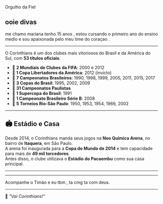  Orgulho da Fiel

## ooie divas

me chamo mariana tenho 15 anos , estou cursando o primeiro ano do ensino medio e sou apaixonada pelo meu time do coraçao .

---


O Corinthians é um dos clubes mais vitoriosos do Brasil e da América do Sul, com **53 títulos oficiais**:

- 🥇 **2 Mundiais de Clubes da FIFA**: 2000 e 2012  
- 🥇 **1 Copa Libertadores da América**: 2012 (invicto)  
- 🥇 **7 Campeonatos Brasileiros**: 1990, 1998, 1999, 2005, 2011, 2015, 2017  
- 🥇 **3 Copas do Brasil**: 1995, 2002, 2009  
- 🥇 **31 Campeonatos Paulistas**  
- 🥇 **1 Supercopa do Brasil**: 1991  
- 🥇 **1 Campeonato Brasileiro Série B**: 2008  
- 🥇 **5 Torneios Rio-São Paulo**: 1950, 1953, 1954, 1966, 2002  

---

## 🏟️ Estádio e Casa

Desde 2014, o Corinthians manda seus jogos na **Neo Química Arena**, no bairro de **Itaquera**, em São Paulo.  
A arena foi inaugurada para a **Copa do Mundo de 2014** e tem capacidade para mais de **49 mil torcedores**.  
Antes disso, o clube utilizava o **Estádio do Pacaembu** como sua casa principal.

---



---
 Acompanhe o Timão e eu tbm , ta cmg ta com deus.

---

💬 *"Vai Corinthians!"*
